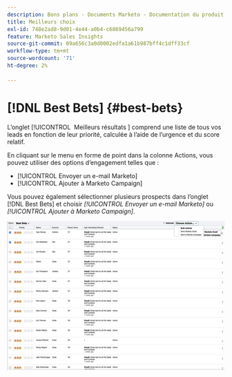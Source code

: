 ```yaml
---
description: Bons plans - Documents Marketo - Documentation du produit
title: Meilleurs choix
exl-id: 748e2ad8-9d01-4e44-a0b4-c6869456a799
feature: Marketo Sales Insights
source-git-commit: 09a656c3a0d0002edfa1a61b987bff4c1dff33cf
workflow-type: tm+mt
source-wordcount: '71'
ht-degree: 2%

---
```


# [!DNL Best Bets] {#best-bets}

L’onglet [!UICONTROL &#x200B; Meilleurs résultats &#x200B;] comprend une liste de tous vos leads en fonction de leur priorité, calculée à l’aide de l’urgence et du score relatif.

En cliquant sur le menu en forme de point dans la colonne Actions, vous pouvez utiliser des options d’engagement telles que :

* [!UICONTROL Envoyer un e-mail Marketo]
* [!UICONTROL Ajouter à Marketo Campaign]

Vous pouvez également sélectionner plusieurs prospects dans l’onglet [!DNL Best Bets] et choisir _[!UICONTROL Envoyer un e-mail Marketo]_ ou _[!UICONTROL Ajouter à Marketo Campaign]_.

![](assets/best-bets-1.png)
